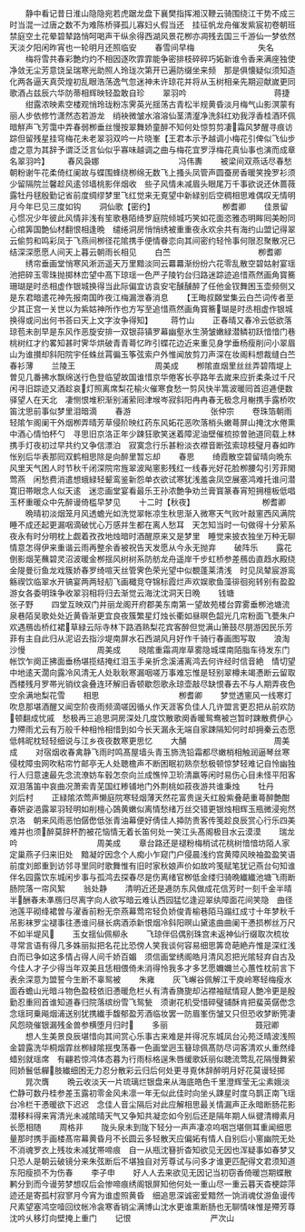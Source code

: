 <!-- { "loadSidebar": true } -->
　　静中看记昔日淮山隐隐宛若虎踞龙盘下襄樊指挥湘汉鞭云骑围绕江干势不成三时当混一过唐之数不为难陈桥驿孤儿寡妇乆假当还　挂征帆龙舟催发紫宸初卷朝班禁庭空土花晕碧辇路悄呵喝声干纵余得西湖风景花栁亦凋残去国三千游仙一梦依然天淡夕阳闲昨宵也一轮明月还照临安
　　春雪间早梅　　　　　　　　失名
　　梅将雪共春彩艶灼灼不相因逐吹霏霏能争密排枝碎碎巧妬新谁令香来满座独使净敛无尘芳意饶呈瑞寒光助照人玲珑次第开已遍防缀坐来频　那是俱懐疑似须知造化两各逼天真荧煌初乱眼浩荡逸气忽迷神未许琼花并将从玉树相亲先期迎献嵗更同歌酒占兹辰六华防蒂相辉映轻盈敢自珍
　　翠羽吟　　　　　　　　　　　蒋捷
　　绀露浓映素空楼观悄玲珑粉冻霁英光揺荡古青松半规黄昏淡月梅气山影溟蒙有丽人步依修竹潇然态若游龙　绡袂微皱水溶溶仙茎清瀣净洗斜红劝我浮香桂酒环佩暗觧声飞芳霭中弄春弱栁垂丝慢按翠舞娇童醉不知何处惊剪剪凄霜风梦醒寻痕访踪但留残星挂穹梅花未老翠羽双吟一片晓峯【王君本示予越调小梅花引俾似飞仙步虚之意为其辞予谓泛泛言仙似乎寡味越调之曲与梅花宜罗浮梅花真仙事也演而成章名翠羽吟】
　　春风袅娜　　　　　　　　　　冯伟夀
　　被梁间双燕话尽春愁朝粉谢午花柔倚红阑故与蝶围蜂绕栁绵无数飞上搔头凤管声圆蚕房香暖笑挽罗衫须少留隔院兰馨趁风逺邻墙桃影伴烟收　些子风情未减眉头眼尾万千事欲说还休蔷薇露牡丹毬殷勤记省前度绸缪梦里飞红觉来无覔望中新緑别后空稠相思难偶叹无情明月今年巳见三度如钩
　　洞仙歌【密约】　　　　　　　　　栁耆卿
　　佳景留心惯况少年彼此风情非浅有笙歌巷陌绮罗庭院倾城巧笑如花面恣雅态明眸囘美盼同心绾筭国艶仙材翻恨相逢晩　缱绻洞房悄悄绣被重重夜永欢余共有海约山盟记得翠云偷剪和鸣彩凤于飞燕间栁径花隂携手便情眷恋向其间密约轻怜事何限忍聚散况已结深深愿愿人间天上暮云朝雨长相见
　　白苎　　　　　　　　　　　栁耆卿
　　绣帘垂画堂悄寒风淅沥遥天万里黯淡同云羃羃渐纷纷六花零乱散空碧姑射宴瑶池把碎玉零珠抛掷林峦望中髙下琼瑶一色严子陵钓台归路迷踪迹追惜燕然画角寳簥珊瑚是时丞相虚作银城换得当此际偏宜访袁安宅醺醺醉了任他金钗舞困玉壶频侧又是东君暗遣花神先报南国昨夜江梅漏泄春消息
　　【王晦叔頥堂集云白苎词传者至少其正宫一关世以为紫姑神所作也方写至追惜燕然画角寳簥瑚是时丞相虚作银城换得或问出何书荅曰天上文字汝争得知】
　　蒋竹山
　　正春晴又春冷云低欲落琼苞未剖早是东风作恶旋安排一双银蒜镇罗幕幽壑氷生漪皱嫩緑潜鳞初跃愔愔门巷桃树红才约畧知甚时霁华烘破青青蕚忆昨引蝶花边近来重见身学垂杨瘦削问小翠眉山为谁攅却斜阳院宇任蛛丝罥徧玉筝弦索户外惟闻放剪刀声深在妆阁料想裁缝白苎春衫薄
　　兰陵王　　　　　　　　　　周美成
　　栁隂直烟里丝丝弄碧隋堤上曽见几番拂水飘绵送行色登临望故国谁惜京华倦客长亭路年去嵗来应折柔条过千尺　闲寻旧踪迹又酒趁哀灯照离席梨花榆火催寒食愁一剪风快半篙波暖囘首迢逓便数驿望人在天北　凄恻恨堆积渐别浦萦囘津堠岑寂斜阳冉冉春无极念月榭携手露桥吹笛沈思前事似梦里泪暗滴
　　春游　　　　　　　　　　张仲宗
　　卷珠箔朝雨轻隂乍阁阑干外烟栁弄晴芳草侵阶映红药东风妬花恶吹落梢头嫩蕚屏山掩沈水倦熏中酒心情怕杯勺　寻思旧京洛正年少踈狂歌笑迷着障泥油壁催梳掠曽驰道同载上林携手灯夜初过早共约又争信漂泊　寂寞念行乐甚粉淡衣襟音断弦索琼枝璧月春如昨怅别后华表那囘双鹤相思除是向醉里暂忘却
　　春思
　　绮霞散空碧留晴向晩东风里天气困人时节秋千闭深院帘旌翠波飐窻影残红一线春光好花脸栁腰勾引芳菲閙莺燕　闲愁费消遣想蛾緑轻颦鸾鉴新怨单衣欲试寒犹浅羞衾凤空展塞鸿难托谁问潜寛旧帯眼念人似天逺　迷恋画堂宴看最乐王孙浓艶争劝兰膏寳篆春宵短拥檀板低唱玉杯重暖众中先醉谩倚槛早梦见
　　十二时【秋夜】　　　　　　　　　栁耆卿
　　晩晴初淡烟笼月风透蟾光如洗觉翠帐凉生秋思渐入微寒天气败叶敲窻西风满院睡不成还起更漏咽滴破忧心万感并生都在离人愁耳　天怎知当时一句做得十分萦系夜永有时分明枕上觑着孜孜地烛暗时酒醒原来又是梦里　睡觉来披衣独坐万种无聊情意怎得伊来重谐云雨再整余香被祝告天发愿从今永无抛弃
　　破阵乐
　　露花倒影烟芜蘸碧灵沼波暖金栁揺风树树系防舫龙舟遥岸千步虹桥参差鴈齿直趋水殿绕金隄曼衍鱼龙戏簇娇春罗绮喧天丝管霁色荣光望中似覩蓬莱清浅　时见凤辇宸游鸾觞禊饮临翠水开镐宴两两轻舠飞画檝竞夺锦标霞烂声欢娱歌鱼藻徘徊宛转别有盈盈游女各委明珠争收翠羽相将归去渐觉云海沈沈洞天日晩
　　钱塘　　　　　　　　　　张子野
　　四堂互映双门并丽龙阁开府郡美东南第一望故苑楼台霏雾垂栁池塘流泉巷陌吴歌处处近黄昏渐更宜良夜簇繁星灯烛长衢如昼暝色韶光几帘粉面飞甍朱户　欢遇鴈齿桥红裙草緑云际寺林下路酒熟梨花宾客醉但觉满山箫鼓尽朋游因民乐芳菲有主自此归从泥诏去指沙堤南屏水石西湖风月好作千骑行春画图写取
　　浪淘沙慢　　　　　　　　　周美成
　　晓隂重霜凋岸草雾隐城堞南陌脂车待发东门帐饮乍阕正拂面垂杨堪揽结掩红泪玉手亲折念溪浦离鸿去何许经时信音絶　情切望中地逺天濶向露冷风清无人处耿耿寒漏咽嗟万事难忘惟是轻别翠樽未竭慿断云留取西楼残月罗帯光销纹衾叠连环解旧香顿歇怨歌永琼壶敲尽缺恨春去不与人期弄夜色空余满地梨花雪
　　相思　　　　　　　　　　栁耆卿
　　梦觉透窻风一线寒灯吹息那堪酒醒又闻空阶夜雨频滴嗟因循乆作天涯客负佳人几许盟言更忍把从前欢防顿翻成忧戚　愁极再三追思洞房深处几度饮散歌阕香暖鸳鸯被岂暂时踈散费伊心力殢雨尤云有万般千种相怜相惜到如今长天漏永无端自家踈隔知何时却拥秦云态愿低帏昵枕轻轻细说与江乡夜夜数寒更思忆
　　大酺　　　　　　　　　　　周美成
　　对宿烟收春禽静飞雨时鸣髙屋墙头青玉斾洗铅霜都尽嫩梢相触润逼琴丝寒侵枕障虫网吹粘帘竹邮亭无人处聴檐声不断困眠初熟奈愁极顿惊梦轻难记自怜幽独　行人归意速最先念流潦妨车毂怎奈向兰成憔悴卫玠清羸等闲时易伤心目未怪平阳客双泪落笛中哀曲况萧索青芜国红糁铺地门外荆桃如菽夜游共谁秉烛
　　牡丹　　　　　　　　　　刘后村
　　正緑隂浓莺声懒庭院寒轻烟薄天然花富贵逞夭红殷紫叠葩重蕚醉艶酣春妍姿浥露翠羽轻明如削檀心鵶黄嫩似离情愁绪万丝交错更银烛相辉玉瓶微浸宛然京洛　朝来风雨恶怕僝僽低张青油幕便好倩佳人揷防贵客传笺趁良辰赏心行乐四美难并也须醉莫辞杯酌被花恼情无着长笛何处一笑江头髙阁极目水云漠漠
　　瑞龙吟　　　　　　　　　　周美成
　　章台路还是褪粉梅梢试花桃树愔愔坊陌人家定巢燕子归来旧处　黯凝竚因念个人痴小乍窥门户侵晨浅约宫黄障风映袖盈盈笑语　前度刘郎重到访邻寻里同时歌舞惟有旧时家秋娘声价如故吟笺赋笔犹记燕台句知谁伴名园露饮东城闲步事与孤鸿去探春尽是伤离绪官栁低金缕归骑晩纎纎池塘飞雨断肠院落一帘风絮
　　翁处静
　　清明近还是逓防东风做成花信芳时一刻千金半晴半酬春未凖鴈归尽离字向人欲写暗云难认西园猛忆逢迎翠纨障面花间笑隐　曲径池莲平砌绛裙曽与濯香前粉无奈燕幕莺帘轻负娇俊青榆巷陌马蹋红成寸十年梦秋千吊影袜罗尘褪事往慿谁问昼长病酒添新恨烟冷斜阳暝山黛逺曲曲阑干慿损栁丝万尺不如半堤风
　　玉女揺仙佩柳永
　　飞琼伴侣偶别珠宫未返神仙行缀取次梳妆寻常言语有得几多姝丽拟把名花比恐傍人笑我谈何容易细思筭竒葩絶卉惟是深红浅白而已争如这多情占得人间千娇百媚　须信画堂绣阁皓月清风忍把光隂轻弃自古及今佳人才子少得当年双美且恁相偎倚未消得怜我多才多艺愿嬭嬭兰心蕙性枕前言下表余深意为盟誓今生断不辜鸳被
　　朱雍
　　灰飞嶰谷佩解江干庾岭寒轻梅瘦水面呑蟾山光暗斗物色盈枝依旧慿暖危栏乆有清香旖旎却沾襟袖赋情窥人艶冷更是殷勤忍重囘首谁知道春归院落缤纷雪飞鸳甃　须谢花机受惜碎璧铺酥肯把蜚英僝僽念念瑶珂乗飚烟浦送别犹携纎手馥郁盈芳酒临妆罢一防眉峯伤皱又只但恐收梦断筦凄风怨晓催银漏残金兽参横堕月归时
　　多丽　　　　　　　　　　　聂冠卿
　　想人生美景良辰堪惜向其间赏心乐事古来难是并得况东城凤台沁苑泛晴波浅照金碧露洗华桐烟霏丝栁緑隂揺曳荡春一色画堂迥玉簮琼佩髙防尽词客清欢乆重然绛蜡别就瑶席　有翩若惊鸿体态暮为行雨标格逞朱唇缓歌妖丽似聴流莺乱花隔慢舞萦囘娇鬟低軃肢纎细困无力忍分散彩云归后何处更寻覔休辞醉明月好花莫谩轻掷
　　晁次膺
　　晩云收淡天一片琉璃烂银盘来从海底皓色千里澄辉莹无尘素娥淡伫静可数丹桂参差玉露初零金风未凛一年无似此佳时向坐乆踈星时度乌鹊正南飞瑶台冷栏干慿暖欲下迟迟　念佳人音尘隔后对此应解相思最关情漏声正永暗断肠花影潜移料得来宵清光未减隂晴天气又争知共凝恋如今别后还是隔年期人纵徤清樽素月长愿相随
　　周格非
　　陇头泉未到陇下轻分一声声凄凉呜咽岂堪侧耳重闻细思量那时携手画楼髙帘幕黄昏月不长圆云多轻散天应偏妬有情人自别后小窻幽院无处不消魂罗衣上残妆未减犹帯啼痕　自一从瓶沈簮折杳知欲见无因也浑疑事如春梦又只恐人是朝云破镜分来朱弦断后不堪独自对芳尊试与问多才谁更匹配得文君须知道东阳瘦损不为伤春
　　李子申
　　好人人去来欲见无因记当初窃香倚暖岂期蝶散鹣分到而今谩劳梦想叹后会惨啼痕绣阁银屏知他何处一重山尽一重云暮天杳梗踪萍迹还是寄孤村寂寥月今宵为谁虚照黄昏　细追思深诚密爱黯然一饷消魂仗游鱼谩传尺素望塞鸿空噎回纹帐冷衾寒香销尘满博山沈水更谁熏断肠也无聊情味惟是殢芳尊沈吟乆移灯向壁掩上重门
　　记恨　　　　　　　　　　严次山
